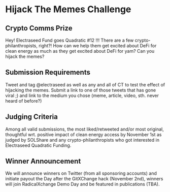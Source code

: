 # Hijack The Memes Challenge

## Crypto Comms Prize
Hey! Electraseed Fund goes Quadratic #12 !!! There are a few crypto-philanthropists, right?! How can we help them get excited about DeFi for clean energy as much as they get excited about DeFi for yam? Can you hijack the memes?

## Submission Requirements
Tweet and tag @electraseed as well as any and all of CT to test the effect of hijacking the memes. Submit a link to one of those tweets that has gone viral ;) and link to the medium you chose (meme, article, video, sth. never heard of before?)

## Judging Criteria
Among all valid submissions, the most liked/retweeted and/or most original, thoughtful wrt. positive impact of clean energy access by November 1st as judged by SOLShare and any crypto-philanthropists who got interested in Electraseed Quadratic Funding.

## Winner Announcement
We will announce winners on Twitter (from all sponsoring accounts) and initiate payout the Day after the GitXChange hack (November 2nd), winners will join RadicalXchange Demo Day and be featured in publications (TBA).

